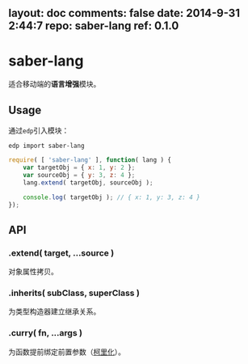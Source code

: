layout: doc
comments: false
date: 2014-9-31 2:44:7
repo: saber-lang
ref: 0.1.0
---

# saber-lang

适合移动端的**语言增强**模块。

## Usage

通过`edp`引入模块：

    edp import saber-lang

```javascript
require( [ 'saber-lang' ], function( lang ) {
    var targetObj = { x: 1, y: 2 };
    var sourceObj = { y: 3, z: 4 };
    lang.extend( targetObj, sourceObj );

    console.log( targetObj ); // { x: 1, y: 3, z: 4 }
});
```

## API

### .extend( target, ...source )

对象属性拷贝。

### .inherits( subClass, superClass )

为类型构造器建立继承关系。

### .curry( fn, ...args )

为函数提前绑定前置参数（[柯里化](http://en.wikipedia.org/wiki/Currying)）。

